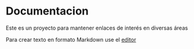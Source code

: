 # Documentacion
Este es un proyecto para mantener enlaces de interés en diversas áreas

Para crear texto en formato Markdown use el [editor][1]

[1]:https://stackedit.io/editor
